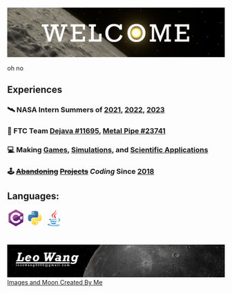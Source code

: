 ![](welcome.png)

oh no

## Experiences
### []() 🛰️ NASA Intern Summers of [2021](https://github.com/vickicarrica/Mission-Visualization-Toolkit), [2022](https://github.com/Andallfor/MVT/tree/099db59c9d8cf9aeecfec4b884b331a979a7c158), [2023](https://github.com/Andallfor/MVT)
### []() 🦾 FTC Team [Dejava #11695](https://instagram.com/dejava11695), [Metal Pipe #23741](https://teammetalpipe.org/)
### []() 💻 Making [Games](https://github.com/Andallfor/pythonista-FLL-2019-States), [Simulations](https://github.com/Andallfor/Barnes-Hut-Simulation), and [Scientific Applications](https://github.com/Andallfor/MVT)
### []() 🕹️ [~~Abandoning~~](https://github.com/Andallfor/Andallfors-Text-Engine) [~~Projects~~](https://github.com/Andallfor/rts) *Coding* Since [2018](https://github.com/Andallfor/pythonista-platformer)

## Languages:
<p align="left">
<img src="https://raw.githubusercontent.com/devicons/devicon/master/icons/csharp/csharp-original.svg" alt="c#" width="40" height="40"/>
<img src="https://raw.githubusercontent.com/devicons/devicon/master/icons/python/python-original.svg" alt="python" width="40" height="40"/>
<img src="https://raw.githubusercontent.com/devicons/devicon/master/icons/java/java-original.svg" alt="java" width="40" height="40"/>
</p>

#
![](moon4.png)
[Images and Moon Created By Me](https://github.com/Andallfor/MVT)
